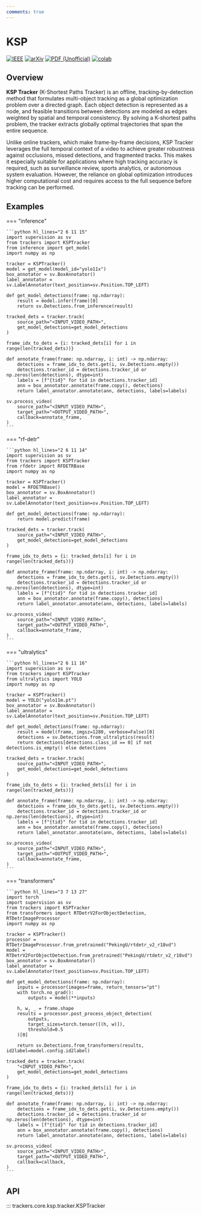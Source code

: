 ```yaml
---
comments: true
---
```


# KSP

[![IEEE](https://img.shields.io/badge/IEEE-10.1109/TPAMI.2011.21-blue.svg)](https://doi.org/10.1109/TPAMI.2011.21)
[![arXiv](https://img.shields.io/badge/arXiv-1808.01562-b31b1b.svg)](https://arxiv.org/abs/1808.01562)
[![PDF (Unofficial)](https://img.shields.io/badge/PDF-Stanford--Preprint-red.svg)](http://vision.stanford.edu/teaching/cs231b_spring1415/papers/Berclaz-tracking.pdf)
[![colab](https://colab.research.google.com/assets/colab-badge.svg)](https://colab.research.google.com/github/roboflow-ai/notebooks/blob/main/notebooks/how-to-track-objects-with-sort-tracker.ipynb)

## Overview

**KSP Tracker** (K-Shortest Paths Tracker) is an offline, tracking-by-detection method that formulates multi-object tracking as a global optimization problem over a directed graph. Each object detection is represented as a node, and feasible transitions between detections are modeled as edges weighted by spatial and temporal consistency. By solving a K-shortest paths problem, the tracker extracts globally optimal trajectories that span the entire sequence.

Unlike online trackers, which make frame-by-frame decisions, KSP Tracker leverages the full temporal context of a video to achieve greater robustness against occlusions, missed detections, and fragmented tracks. This makes it especially suitable for applications where high tracking accuracy is required, such as surveillance review, sports analytics, or autonomous system evaluation. However, the reliance on global optimization introduces higher computational cost and requires access to the full sequence before tracking can be performed.

## Examples

=== "inference"

    ```python hl_lines="2 6 11 15"
    import supervision as sv
    from trackers import KSPTracker
    from inference import get_model
    import numpy as np

    tracker = KSPTracker()
    model = get_model(model_id="yolo11x")
    box_annotator = sv.BoxAnnotator()
    label_annotator = sv.LabelAnnotator(text_position=sv.Position.TOP_LEFT)

    def get_model_detections(frame: np.ndarray):
        result = model.infer(frame)[0]
        return sv.Detections.from_inference(result)

    tracked_dets = tracker.track(
        source_path="<INPUT_VIDEO_PATH>",
        get_model_detections=get_model_detections
    )

    frame_idx_to_dets = {i: tracked_dets[i] for i in range(len(tracked_dets))}

    def annotate_frame(frame: np.ndarray, i: int) -> np.ndarray:
        detections = frame_idx_to_dets.get(i, sv.Detections.empty())
        detections.tracker_id = detections.tracker_id or np.zeros(len(detections), dtype=int)
        labels = [f"{tid}" for tid in detections.tracker_id]
        ann = box_annotator.annotate(frame.copy(), detections)
        return label_annotator.annotate(ann, detections, labels=labels)

    sv.process_video(
        source_path="<INPUT_VIDEO_PATH>",
        target_path="<OUTPUT_VIDEO_PATH>",
        callback=annotate_frame,
    )
    ```

=== "rf-detr"

    ```python hl_lines="2 6 11 14"
    import supervision as sv
    from trackers import KSPTracker
    from rfdetr import RFDETRBase
    import numpy as np

    tracker = KSPTracker()
    model = RFDETRBase()
    box_annotator = sv.BoxAnnotator()
    label_annotator = sv.LabelAnnotator(text_position=sv.Position.TOP_LEFT)

    def get_model_detections(frame: np.ndarray):
        return model.predict(frame)

    tracked_dets = tracker.track(
        source_path="<INPUT_VIDEO_PATH>",
        get_model_detections=get_model_detections
    )

    frame_idx_to_dets = {i: tracked_dets[i] for i in range(len(tracked_dets))}

    def annotate_frame(frame: np.ndarray, i: int) -> np.ndarray:
        detections = frame_idx_to_dets.get(i, sv.Detections.empty())
        detections.tracker_id = detections.tracker_id or np.zeros(len(detections), dtype=int)
        labels = [f"{tid}" for tid in detections.tracker_id]
        ann = box_annotator.annotate(frame.copy(), detections)
        return label_annotator.annotate(ann, detections, labels=labels)

    sv.process_video(
        source_path="<INPUT_VIDEO_PATH>",
        target_path="<OUTPUT_VIDEO_PATH>",
        callback=annotate_frame,
    )
    ```

=== "ultralytics"

    ```python hl_lines="2 6 11 16"
    import supervision as sv
    from trackers import KSPTracker
    from ultralytics import YOLO
    import numpy as np

    tracker = KSPTracker()
    model = YOLO("yolo11m.pt")
    box_annotator = sv.BoxAnnotator()
    label_annotator = sv.LabelAnnotator(text_position=sv.Position.TOP_LEFT)

    def get_model_detections(frame: np.ndarray):
        result = model(frame, imgsz=1280, verbose=False)[0]
        detections = sv.Detections.from_ultralytics(result)
        return detections[detections.class_id == 0] if not detections.is_empty() else detections

    tracked_dets = tracker.track(
        source_path="<INPUT_VIDEO_PATH>",
        get_model_detections=get_model_detections
    )

    frame_idx_to_dets = {i: tracked_dets[i] for i in range(len(tracked_dets))}

    def annotate_frame(frame: np.ndarray, i: int) -> np.ndarray:
        detections = frame_idx_to_dets.get(i, sv.Detections.empty())
        detections.tracker_id = detections.tracker_id or np.zeros(len(detections), dtype=int)
        labels = [f"{tid}" for tid in detections.tracker_id]
        ann = box_annotator.annotate(frame.copy(), detections)
        return label_annotator.annotate(ann, detections, labels=labels)

    sv.process_video(
        source_path="<INPUT_VIDEO_PATH>",
        target_path="<OUTPUT_VIDEO_PATH>",
        callback=annotate_frame,
    )
    ```

=== "transformers"

    ```python hl_lines="3 7 13 27"
    import torch
    import supervision as sv
    from trackers import KSPTracker
    from transformers import RTDetrV2ForObjectDetection, RTDetrImageProcessor
    import numpy as np

    tracker = KSPTracker()
    processor = RTDetrImageProcessor.from_pretrained("PekingU/rtdetr_v2_r18vd")
    model = RTDetrV2ForObjectDetection.from_pretrained("PekingU/rtdetr_v2_r18vd")
    box_annotator = sv.BoxAnnotator()
    label_annotator = sv.LabelAnnotator(text_position=sv.Position.TOP_LEFT)

    def get_model_detections(frame: np.ndarray):
        inputs = processor(images=frame, return_tensors="pt")
        with torch.no_grad():
            outputs = model(**inputs)

        h, w, _ = frame.shape
        results = processor.post_process_object_detection(
            outputs,
            target_sizes=torch.tensor([(h, w)]),
            threshold=0.5
        )[0]

        return sv.Detections.from_transformers(results, id2label=model.config.id2label)

    tracked_dets = tracker.track(
        "<INPUT_VIDEO_PATH>",
        get_model_detections=get_model_detections
    )

    frame_idx_to_dets = {i: tracked_dets[i] for i in range(len(tracked_dets))}

    def annotate_frame(frame: np.ndarray, i: int) -> np.ndarray:
        detections = frame_idx_to_dets.get(i, sv.Detections.empty())
        detections.tracker_id = detections.tracker_id or np.zeros(len(detections), dtype=int)
        labels = [f"{tid}" for tid in detections.tracker_id]
        ann = box_annotator.annotate(frame.copy(), detections)
        return label_annotator.annotate(ann, detections, labels=labels)

    sv.process_video(
        source_path="<INPUT_VIDEO_PATH>",
        target_path="<OUTPUT_VIDEO_PATH>",
        callback=callback,
    )
    ```

## API

::: trackers.core.ksp.tracker.KSPTracker
